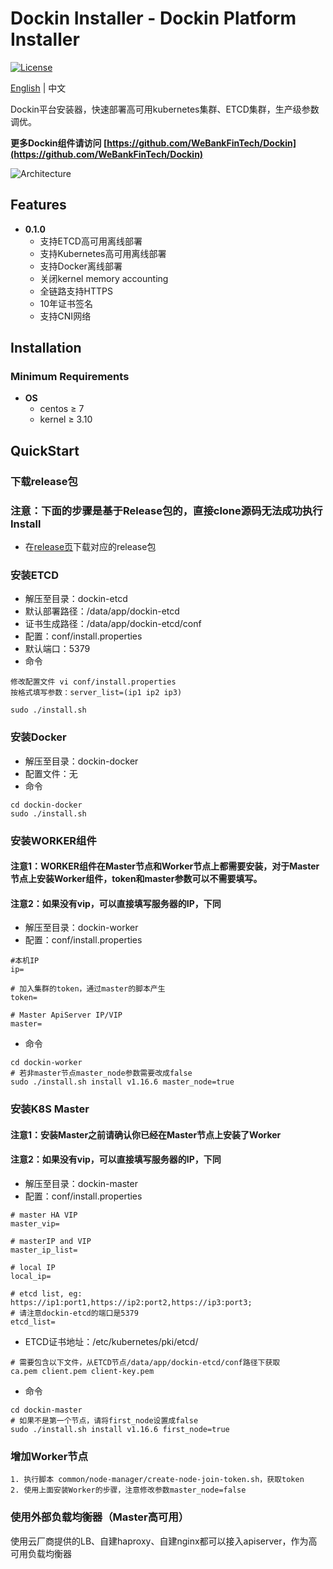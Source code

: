 # Dockin Installer - Dockin Platform Installer

[![License](https://img.shields.io/badge/license-Apache%202-4EB1BA.svg)](https://www.apache.org/licenses/LICENSE-2.0.html)

[English](README.md) | 中文

Dockin平台安装器，快速部署高可用kubernetes集群、ETCD集群，生产级参数调优。

**更多Dockin组件请访问 [https://github.com/WeBankFinTech/Dockin](https://github.com/WeBankFinTech/Dockin)**

![Architecture](docs/images/dockin.png)

## Features

* **0.1.0**
    * 支持ETCD高可用离线部署
    * 支持Kubernetes高可用离线部署
    * 支持Docker离线部署
    * 关闭kernel memory accounting
    * 全链路支持HTTPS
    * 10年证书签名
    * 支持CNI网络

## Installation

### Minimum Requirements

* **OS**
  * centos ≥  7 
  * kernel ≥ 3.10

## QuickStart

### 下载release包
### 注意：下面的步骤是基于Release包的，直接clone源码无法成功执行Install

- 在[release页](https://github.com/WeBankFinTech/Dockin-Installer/releases/)下载对应的release包 


### 安装ETCD

- 解压至目录：dockin-etcd
- 默认部署路径：/data/app/dockin-etcd
- 证书生成路径：/data/app/dockin-etcd/conf
- 配置：conf/install.properties
- 默认端口：5379
- 命令

```
修改配置文件 vi conf/install.properties
按格式填写参数：server_list=(ip1 ip2 ip3)
```

```
sudo ./install.sh 
```

### 安装Docker

- 解压至目录：dockin-docker
- 配置文件：无
- 命令

```
cd dockin-docker
sudo ./install.sh

```

### 安装WORKER组件
#### 注意1：WORKER组件在Master节点和Worker节点上都需要安装，对于Master节点上安装Worker组件，token和master参数可以不需要填写。
#### 注意2：如果没有vip，可以直接填写服务器的IP，下同

- 解压至目录：dockin-worker
- 配置：conf/install.properties

```
#本机IP
ip=

# 加入集群的token，通过master的脚本产生
token=

# Master ApiServer IP/VIP
master=
```

- 命令

```
cd dockin-worker
# 若非master节点master_node参数需要改成false
sudo ./install.sh install v1.16.6 master_node=true

```


### 安装K8S Master

#### 注意1：安装Master之前请确认你已经在Master节点上安装了Worker
#### 注意2：如果没有vip，可以直接填写服务器的IP，下同

- 解压至目录：dockin-master
- 配置：conf/install.properties

```
# master HA VIP
master_vip=

# masterIP and VIP
master_ip_list=

# local IP
local_ip=

# etcd list, eg: https://ip1:port1,https://ip2:port2,https://ip3:port3; 
# 请注意dockin-etcd的端口是5379
etcd_list=
```

- ETCD证书地址：/etc/kubernetes/pki/etcd/

```
# 需要包含以下文件，从ETCD节点/data/app/dockin-etcd/conf路径下获取
ca.pem client.pem client-key.pem
```

- 命令

```
cd dockin-master
# 如果不是第一个节点，请将first_node设置成false
sudo ./install.sh install v1.16.6 first_node=true
```

### 增加Worker节点

```
1. 执行脚本 common/node-manager/create-node-join-token.sh，获取token
2. 使用上面安装Worker的步骤，注意修改参数master_node=false
```

### 使用外部负载均衡器（Master高可用）

使用云厂商提供的LB、自建haproxy、自建nginx都可以接入apiserver，作为高可用负载均衡器
